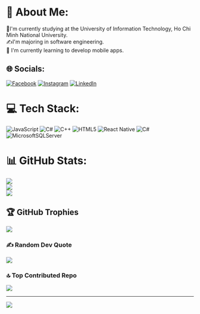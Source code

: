 # 💫 About Me:
📖I'm currently studying at the University of Information Technology, Ho Chi Minh National University.<br>✍️I'm majoring in software engineering.<br>📱 I'm currently learning to develop mobile apps.


## 🌐 Socials:
[![Facebook](https://img.shields.io/badge/Facebook-%231877F2.svg?logo=Facebook&logoColor=white)](https://facebook.com/profile.php?id=100055822231213) [![Instagram](https://img.shields.io/badge/Instagram-%23E4405F.svg?logo=Instagram&logoColor=white)](https://instagram.com/dnm.1812) [![LinkedIn](https://img.shields.io/badge/LinkedIn-%230077B5.svg?logo=linkedin&logoColor=white)](https://linkedin.com/in/mẫn-dương-174a53282) 

# 💻 Tech Stack:
![JavaScript](https://img.shields.io/badge/javascript-%23323330.svg?style=for-the-badge&logo=javascript&logoColor=%23F7DF1E) ![C#](https://img.shields.io/badge/c%23-%23239120.svg?style=for-the-badge&logo=csharp&logoColor=white) ![C++](https://img.shields.io/badge/c++-%2300599C.svg?style=for-the-badge&logo=c%2B%2B&logoColor=white) ![HTML5](https://img.shields.io/badge/html5-%23E34F26.svg?style=for-the-badge&logo=html5&logoColor=white) ![React Native](https://img.shields.io/badge/react_native-%2320232a.svg?style=for-the-badge&logo=react&logoColor=%2361DAFB) ![C#](https://img.shields.io/badge/c%23-%23239120.svg?style=for-the-badge&logo=csharp&logoColor=white) ![MicrosoftSQLServer](https://img.shields.io/badge/Microsoft%20SQL%20Server-CC2927?style=for-the-badge&logo=microsoft%20sql%20server&logoColor=white)
# 📊 GitHub Stats:
![](https://github-readme-stats.vercel.app/api?username=DNM03&theme=tokyonight&hide_border=false&include_all_commits=true&count_private=false)<br/>
![](https://github-readme-streak-stats.herokuapp.com/?user=DNM03&theme=tokyonight&hide_border=false)<br/>
![](https://github-readme-stats.vercel.app/api/top-langs/?username=DNM03&theme=tokyonight&hide_border=false&include_all_commits=true&count_private=false&layout=compact)

## 🏆 GitHub Trophies
![](https://github-profile-trophy.vercel.app/?username=DNM03&theme=tokyonight&no-frame=false&no-bg=true&margin-w=4)

### ✍️ Random Dev Quote
![](https://quotes-github-readme.vercel.app/api?type=horizontal&theme=radical)

### 🔝 Top Contributed Repo
![](https://github-contributor-stats.vercel.app/api?username=DNM03&limit=5&theme=tokyonight&combine_all_yearly_contributions=true)

---
[![](https://visitcount.itsvg.in/api?id=DNM03&icon=0&color=0)](https://visitcount.itsvg.in)

<!-- Proudly created with GPRM ( https://gprm.itsvg.in ) -->
